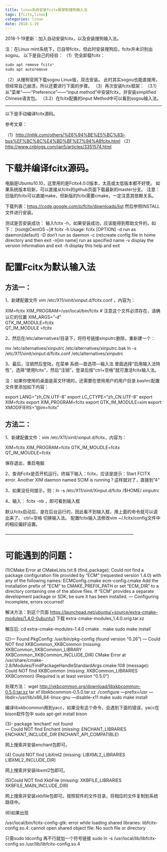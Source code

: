 ```yaml
---
title: linux系统安装fcitx框架和搜狗输入法
tags: [fcitx,linux]
categories: linux
date: 2018-1-19
---
```

2018-1-19更新：加入自动安装fcitx，以及安装搜狗输入法。

注：在Linux mint系统下，已自带fcitx，但此时安装搜狗后，fcitx并未识别出sogou。
以下是自己的经验：
（1）完全卸载fcitx：
```cpp
sudo apt remove fcitx* 
sudo apt autoremove
```
（2）从搜狗官网下载sogou Linux版，双击安装。
此时其实sogou也能直接用，但经常自己崩溃，所以还要进行下面的步骤。
（3）再次安装fcitx框架：
（3.1）从"菜单"——“Preference”——“input method”中安装fcitx，并安装simplified Chinese语言包。
（3.2）在fcitx配置的input Method中可以看到sogou输入法。


--------------------
以下是手动编译fcitx源码。

参考文章：

（1）http://intijk.com/others/%E6%94%BE%E5%BC%83i-bus%EF%BC%8C%E4%BD%BF%E7%94%A8fcitx.html
（2）http://www.cnblogs.com/jan5/articles/3351574.html

# 下载并编译fcitx源码。

电脑是Ubuntu10.10，这里用的是Fcitx4.0.0版本，太高或太低版本都不好使。
如果系统版本较新，可以直接从fcitx的github页面下载最新的master分支。
注意：旧版的fcitx可以直接make，但新版的fcitx需要cmake，一定注意其依赖关系。

下载列表：https://code.google.com/p/fcitx/downloads/list
然后参照INSTALL文件进行安装。

测试是否安装成功：
输入fcitx -h，如果安装成功，应该能得到帮助文件的，如下：
[root@CentOS ~]# fcitx -h
Usage: fcitx [OPTION]
-d run as daemon(default)
-D don’t run as daemon
-c (re)create config file in home directory and then exit
-n[im name] run as specified name
-v display the version information and exit
-h display this help and exit

# 配置Fcitx为默认输入法

## 方法一：

1、新建配置文件 vim /etc/X11/xinit/xinput.d/fcitx.conf ，内容为：

XIM=fcitx
XIM_PROGRAM=/usr/local/bin/fcitx # 注意这个文件必须存在，请确认它的位置
XIM_ARGS=”-d”  
GTK_IM_MODULE=fcitx   
QT_IM_MODULE =fcitx

2、然后在/etc/alternatives/目录下，将符号链接xinputrc删除，重新建一个：

mv /etc/alternatives/xinputrc /etc/alternatives/xinputrc.bak
ln -s /etc/X11/xinit/xinput.d/fcitx.conf /etc/alternatives/xinputrc

3、最后，注销然后登陆，在菜单 系统—首选项—输入法 里面选择“启用输入法特性”，选择“使用fcitx”，然后“注销”，登录后按“ctrl+空格”就可激活fcitx输入法。

注：如果你使用的桌面是英文环境的，还需要在使用用户的用户目录.bashrc配置文件里添加如下内容：

export LANG=”zh_CN.UTF-8″
export LC_CTYPE=”zh_CN.UTF-8″
export XIM=fcitx
export XIM_PROGRAM=fcitx
export GTK_IM_MODULE=xim
export XMODIFIERS=”@im=fcitx”

## 方法二：

1、新建配置文件：vim /etc/X11/xinit/xinput.d/fcitx，内容为：

XIM=fcitx
XIM_PROGRAM=fcitx
GTK_IM_MOUDLE=fcitx
QT_IM_MOUDLE=fcitx

保存退出，重启电脑

2、查询Fcitx是否开机运行。终端下输入：fcitx，应该是提示：Start FCITX error. Another XIM daemon named SCIM is running？这样就对了，直接到”4“

3、如果没任何提示，则：ln -s /etc/X11/xinit/Xinput.d/fcitx /$HOME/.xinputrc

4、输入： fcitx -nb ，即可看到输入框

默认fcitx启动后，是在后台运行的，因此看不到输入框，用上面的命令就可以调出来了。
ctrl+空格 切换输入法。
配置fcitx输入法修改vim ~/.fcitx/config文件中的相应偏好设置。

—————————————————————————————–
# 可能遇到的问题：

(1)CMake Error at CMakeLists.txt:8 (find_package):
  Could not find a package configuration file provided by “ECM” (requested
  version 1.4.0) with any of the following names:
    ECMConfig.cmake
    ecm-config.cmake
  Add the installation prefix of “ECM” to CMAKE_PREFIX_PATH or set “ECM_DIR”
  to a directory containing one of the above files.  If “ECM” provides a
  separate development package or SDK, be sure it has been installed.
  — Configuring incomplete, errors occurred!

解决方法：到这个页面 https://launchpad.net/ubuntu/+source/extra-cmake-modules/1.4.0-0ubuntu1 下载 extra-cmake-modules_1.4.0.orig.tar.xz

解压后:
	cd extra-cmake-modules-1.4.0
  cmake .
  make
  sudo make install

(2)— Found PkgConfig: /usr/bin/pkg-config (found version “0.26”) 
  — Could NOT find XKBCommon_XKBCommon (missing:  XKBCommon_XKBCommon_LIBRARY XKBCommon_XKBCommon_INCLUDE_DIR) 
CMake Error at /usr/share/cmake-2.8/Modules/FindPackageHandleStandardArgs.cmake:108 (message):
  Could NOT find XKBCommon (missing: XKBCommon_LIBRARIES XKBCommon) (Required
  is at least version “0.5.0”)

处理方法：
	wget http://xkbcommon.org/download/libxkbcommon-0.5.0.tar.xz
  tar xf libxkbcommon-0.5.0.tar.xz
  ./configure —prefix=/usr —libdir=/usr/lib/x86_64-linux-gnu —disable-x11
  make
  sudo make install

  编译libxkbcommon用到yacc，如果没有这个命令，会遇到下面的错误，yacc在 bison软件包中
  sudo apt-get install bison

(3)- package ‘enchant’ not found                                                  
— Could NOT find Enchant (missing:  ENCHANT_LIBRARIES ENCHANT_INCLUDE_DIR ENCHANT_API_COMPATIBLE)

网上搜索并安装enchant包即可。

(4) Could NOT find LibXml2 (missing: LIBXML2_LIBRARIES LIBXML2_INCLUDE_DIR)

网上搜索并安装libxml2包即可。

(5)Could NOT find XkbFile (missing: XKBFILE_LIBRARIES   XKBFILE_MAIN_INCLUDE_DIR)

网上搜索并安装xkbfile包即可。按照软件的文件目录，将相应的文件复制到系统路径中。

(6)如果出现

/usr/local/bin/fcitx-config-gtk: error while loading shared libraries: libfcitx-config.so.4: cannot open shared object file: No such file or directory

只需sudo ldconfig
再不行就加一个符号链接
sudo ln -s /usr/local/lib/libfcitx-config.so /usr/lib/libfcitx-config.so.4
